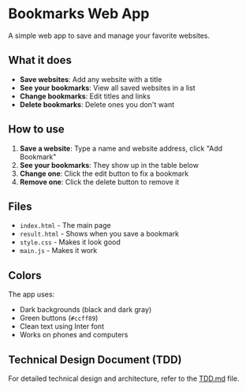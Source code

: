 # Bookmarks Web App

A simple web app to save and manage your favorite websites.

## What it does

- **Save websites**: Add any website with a title
- **See your bookmarks**: View all saved websites in a list
- **Change bookmarks**: Edit titles and links
- **Delete bookmarks**: Delete ones you don't want

## How to use

1. **Save a website**: Type a name and website address, click "Add Bookmark"
2. **See your bookmarks**: They show up in the table below
3. **Change one**: Click the edit button to fix a bookmark
4. **Remove one**: Click the delete button to remove it

## Files

- `index.html` - The main page
- `result.html` - Shows when you save a bookmark
- `style.css` - Makes it look good
- `main.js` - Makes it work

## Colors

The app uses:
- Dark backgrounds (black and dark gray)
- Green buttons (`#ccff89`)
- Clean text using Inter font
- Works on phones and computers

## Technical Design Document (TDD)

For detailed technical design and architecture, refer to the [TDD.md](TDD.md) file.